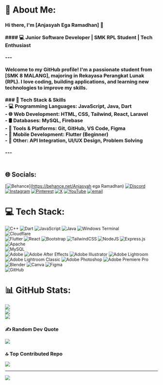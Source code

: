 # 💫 About Me:
### Hi there, I'm [Anjasyah Ega Ramadhan] 👋<br><br>#### 💻 Junior Software Developer | SMK RPL Student | Tech Enthusiast<br><br>---<br><br>Welcome to my GitHub profile! I'm a passionate student from **[SMK 8 MALANG]**, majoring in **Rekayasa Perangkat Lunak (RPL)**. I love coding, building applications, and learning new technologies to improve my skills.<br><br>### 🔧 Tech Stack & Skills<br>- 💻 **Programming Languages**: JavaScript, Java, Dart<br>- 🌐 **Web Development**: HTML, CSS, Tailwind, React, Laravel<br>- 🛢️ **Databases**: MySQL, Firebase<br>- 🔧 **Tools & Platforms**: Git, GitHub, VS Code, Figma<br>- 📱 **Mobile Development**: Flutter (Beginner)<br>- 🤖 **Other**: API Integration, UI/UX Design, Problem Solving<br><br>---<br><br>


## 🌐 Socials:
[![Behance](https://img.shields.io/badge/Behance-1769ff?logo=behance&logoColor=white)](https://behance.net/Anjasyah ega Ramadhan) [![Discord](https://img.shields.io/badge/Discord-%237289DA.svg?logo=discord&logoColor=white)](https://discord.gg/aegaramadhan) [![Instagram](https://img.shields.io/badge/Instagram-%23E4405F.svg?logo=Instagram&logoColor=white)](https://instagram.com/aegaramadhan) [![Pinterest](https://img.shields.io/badge/Pinterest-%23E60023.svg?logo=Pinterest&logoColor=white)](https://pinterest.com/aegaramadhan) [![X](https://img.shields.io/badge/X-black.svg?logo=X&logoColor=white)](https://x.com/@AnjasyahR) [![YouTube](https://img.shields.io/badge/YouTube-%23FF0000.svg?logo=YouTube&logoColor=white)](https://youtube.com/@@anjasyahegaramadhan6348) [![email](https://img.shields.io/badge/Email-D14836?logo=gmail&logoColor=white)](mailto:aegaramadhan@gmail.com) 

# 💻 Tech Stack:
![C++](https://img.shields.io/badge/c++-%2300599C.svg?style=for-the-badge&logo=c%2B%2B&logoColor=white) ![Dart](https://img.shields.io/badge/dart-%230175C2.svg?style=for-the-badge&logo=dart&logoColor=white) ![JavaScript](https://img.shields.io/badge/javascript-%23323330.svg?style=for-the-badge&logo=javascript&logoColor=%23F7DF1E) ![Java](https://img.shields.io/badge/java-%23ED8B00.svg?style=for-the-badge&logo=openjdk&logoColor=white)  ![Windows Terminal](https://img.shields.io/badge/Windows%20Terminal-%234D4D4D.svg?style=for-the-badge&logo=windows-terminal&logoColor=white) </br> ![Cloudflare](https://img.shields.io/badge/Cloudflare-F38020?style=for-the-badge&logo=Cloudflare&logoColor=white) </br> ![Flutter](https://img.shields.io/badge/Flutter-%2302569B.svg?style=for-the-badge&logo=Flutter&logoColor=white) ![React](https://img.shields.io/badge/react-%2320232a.svg?style=for-the-badge&logo=react&logoColor=%2361DAFB) ![Bootstrap](https://img.shields.io/badge/bootstrap-%238511FA.svg?style=for-the-badge&logo=bootstrap&logoColor=white) ![TailwindCSS](https://img.shields.io/badge/tailwindcss-%2338B2AC.svg?style=for-the-badge&logo=tailwind-css&logoColor=white) ![NodeJS](https://img.shields.io/badge/node.js-6DA55F?style=for-the-badge&logo=node.js&logoColor=white) ![Express.js](https://img.shields.io/badge/express.js-%23404d59.svg?style=for-the-badge&logo=express&logoColor=%2361DAFB) </br> ![Apache](https://img.shields.io/badge/apache-%23D42029.svg?style=for-the-badge&logo=apache&logoColor=white) </br> ![MySQL](https://img.shields.io/badge/mysql-4479A1.svg?style=for-the-badge&logo=mysql&logoColor=white) </br> ![Adobe](https://img.shields.io/badge/adobe-%23FF0000.svg?style=for-the-badge&logo=adobe&logoColor=white) ![Adobe After Effects](https://img.shields.io/badge/Adobe%20After%20Effects-9999FF.svg?style=for-the-badge&logo=Adobe%20After%20Effects&logoColor=white) ![Adobe Illustrator](https://img.shields.io/badge/adobe%20illustrator-%23FF9A00.svg?style=for-the-badge&logo=adobe%20illustrator&logoColor=white) ![Adobe Lightroom](https://img.shields.io/badge/Adobe%20Lightroom-31A8FF.svg?style=for-the-badge&logo=Adobe%20Lightroom&logoColor=white) ![Adobe Lightroom Classic](https://img.shields.io/badge/Adobe%20Lightroom%20Classic-31A8FF.svg?style=for-the-badge&logo=Adobe%20Lightroom%20Classic&logoColor=white) ![Adobe Photoshop](https://img.shields.io/badge/adobe%20photoshop-%2331A8FF.svg?style=for-the-badge&logo=adobe%20photoshop&logoColor=white) ![Adobe Premiere Pro](https://img.shields.io/badge/Adobe%20Premiere%20Pro-9999FF.svg?style=for-the-badge&logo=Adobe%20Premiere%20Pro&logoColor=white) ![Blender](https://img.shields.io/badge/blender-%23F5792A.svg?style=for-the-badge&logo=blender&logoColor=white) ![Canva](https://img.shields.io/badge/Canva-%2300C4CC.svg?style=for-the-badge&logo=Canva&logoColor=white) ![Figma](https://img.shields.io/badge/figma-%23F24E1E.svg?style=for-the-badge&logo=figma&logoColor=white) </br> ![GitHub](https://img.shields.io/badge/github-%23121011.svg?style=for-the-badge&logo=github&logoColor=white)
# 📊 GitHub Stats:
![](https://github-readme-stats.vercel.app/api?username=aegaramadhan&theme=gruvbox&hide_border=false&include_all_commits=false&count_private=false)<br/>
![](https://github-readme-streak-stats.herokuapp.com/?user=aegaramadhan&theme=gruvbox&hide_border=false)<br/>
![](https://github-readme-stats.vercel.app/api/top-langs/?username=aegaramadhan&theme=gruvbox&hide_border=false&include_all_commits=false&count_private=false&layout=compact)

### ✍️ Random Dev Quote
![](https://quotes-github-readme.vercel.app/api?type=horizontal&theme=radical)

### 🔝 Top Contributed Repo
![](https://github-contributor-stats.vercel.app/api?username=aegaramadhan&limit=5&theme=merko&combine_all_yearly_contributions=true)

---
[![](https://visitcount.itsvg.in/api?id=aegaramadhan&icon=0&color=0)](https://visitcount.itsvg.in)

<!-- Proudly created with GPRM ( https://gprm.itsvg.in ) -->
